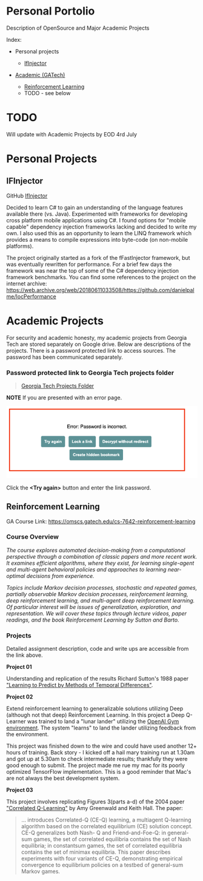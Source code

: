 # Personal Portolio
Description of OpenSource and Major Academic Projects

Index:
* Personal projects
  * [IfInjector](#ifinjector)

* [Academic (GATech)](#academic-projects)
  * [Reinforcement Learning](#reinforcement-learning)
  * TODO - see below


# TODO

Will update with Academic Projects by EOD 4rd July


# Personal Projects

## IFInjector

GitHub [IfInjector](https://github.com/iamahern/IfInjector)

Decided to learn C# to gain an understanding of the language features available there (vs. Java). Experimented with frameworks for developing cross platform mobile applications using C#. I found options for "mobile capable" dependency injection frameworks lacking and decided to write my own. I also used this as an opportunity to learn the LINQ framework which provides a means to compile expressions into byte-code (on non-mobile platforms).

The project originally started as a fork of the fFastInjector framework, but was eventually rewritten for performance. For a brief few days the framework was near the top of some of the C# dependency injection framework benchmarks. You can find some references to the project on the internet archive:
https://web.archive.org/web/20180611033508/https://github.com/danielpalme/IocPerformance


# Academic Projects

For security and academic honesty, my academic projects from Georgia Tech are stored separately on Google drive. Below are descriptions of the projects. There is a password protected link to access sources. The password has been communicated separately.

### Password protected link to Georgia Tech projects folder

> [Georgia Tech Projects Folder](https://jstrieb.github.io/link-lock/#eyJ2IjoiMC4wLjEiLCJlIjoiZVZ2TFc0MjVDTkZjbFZTa1hUTzRYY1pqRWducDczWTFpdTJaYlF5ak1KSlk2UmZ4WExHak9kUjBFLzhCL2xrNnE2MkpIT3NBU3J1c09Tbk0xRm1VeFNiODUvWmdlN0Vkam1IUHpMTWZpYUg3Y2pjNEZ5MUZCQWJiYk9HUkRtL0JIME1tSEE9PSIsInMiOiJnaFoya1lBY3Z0Q3Y1V1l1M3ZRKzZnPT0iLCJpIjoicEVxY1kwSkJmWU95dWhWYSJ9)

**NOTE** If you are presented with an error page.

![Error Screen](./assets/link_error_screen.png)

Click the **&lt;Try again&gt;** button and enter the link password.


## Reinforcement Learning

GA Course Link: https://omscs.gatech.edu/cs-7642-reinforcement-learning


### Course Overview

_The course explores automated decision-making from a computational perspective through a combination of classic papers and more recent work. It examines efficient algorithms, where they exist, for learning single-agent and multi-agent behavioral policies and approaches to learning near-optimal decisions from experience._

_Topics include Markov decision processes, stochastic and repeated games, partially observable Markov decision processes, reinforcement learning, deep reinforcement learning, and multi-agent deep reinforcement learning. Of particular interest will be issues of generalization, exploration, and representation. We will cover these topics through lecture videos, paper readings, and the book Reinforcement Learning by Sutton and Barto._


### Projects

Detailed assignment description, code and write ups are accessible from the link above.


**Project 01**

Understanding and replication of the results Richard Sutton's 1988 paper ["Learning to Predict by Methods of Temporal Differences"](http://incompleteideas.net/papers/sutton-88-with-erratum.pdf).


**Project 02**

Extend reinforcement learning to generalizable solutions utilizing Deep (although not that deep) Reinforcement Learning. In this project a Deep Q-Learner was trained to land a "lunar lander" utilizing the [OpenAI Gym environment](https://www.gymlibrary.ml/). The system "learns" to land the lander utilizing feedback from the environment.

This project was finished down to the wire and could have used another 12+ hours of training. Back story - I kicked off a hail mary training run at 1.30am and got up at 5.30am to check intermediate results; thankfully they were good enough to submit. The project made me rue my mac for its poorly optimized TensorFlow implementation. This is a good reminder that Mac's are not always the best development system.


**Project 03**

This project involves replicating Figures 3(parts a-d) of the 2004 paper ["Correlated Q-Learning"](https://www.aaai.org/Papers/ICML/2003/ICML03-034.pdf) by Amy Greenwald and Keith Hall. The paper:

> ... introduces Correlated-Q (CE-Q) learning, a multiagent Q-learning algorithm based on the correlated equilibrium (CE) solution concept. CE-Q generalizes both Nash- Q and Friend-and-Foe-Q: in general-sum games, the set of correlated equilibria contains the set of Nash equilibria; in constantsum games, the set of correlated equilibria contains the set of minimax equilibria. This paper describes experiments with four variants of CE-Q, demonstrating empirical convergence to equilibrium policies on a testbed of general-sum Markov games.
